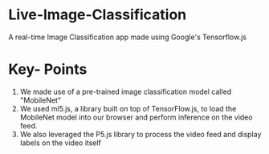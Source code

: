 # Live-Image-Classification
A real-time Image Classification app made using Google's Tensorflow.js

# Key- Points
1. We made use of a pre-trained image classification model called "MobileNet"
2. We used ml5.js, a library built on top of TensorFlow.js, to load the MobileNet model into our browser and perform inference on the video feed.
3. We also leveraged the P5.js library to process the video feed and display labels on the video itself

